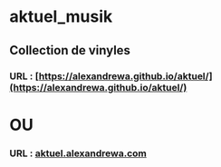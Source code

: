 # aktuel_musik
## Collection de vinyles
### URL : [https://alexandrewa.github.io/aktuel/](https://alexandrewa.github.io/aktuel/)
# OU
### URL : [aktuel.alexandrewa.com](https://www.aktuel.alexandrewa.com)
